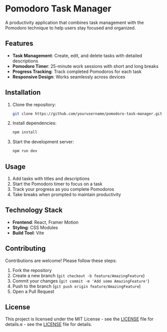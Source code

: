# Pomodoro Task Manager

A productivity application that combines task management with the Pomodoro technique to help users stay focused and organized.

## Features

- **Task Management**: Create, edit, and delete tasks with detailed descriptions
- **Pomodoro Timer**: 25-minute work sessions with short and long breaks
- **Progress Tracking**: Track completed Pomodoros for each task
- **Responsive Design**: Works seamlessly across devices

## Installation

1. Clone the repository:
   ```bash
   git clone https://github.com/yourusername/pomodoro-task-manager.git
   ```
2. Install dependencies:
   ```bash
   npm install
   ```
3. Start the development server:
   ```bash
   npm run dev
   ```

## Usage

1. Add tasks with titles and descriptions
2. Start the Pomodoro timer to focus on a task
3. Track your progress as you complete Pomodoros
4. Take breaks when prompted to maintain productivity

## Technology Stack

- **Frontend**: React, Framer Motion
- **Styling**: CSS Modules
- **Build Tool**: Vite

## Contributing

Contributions are welcome! Please follow these steps:

1. Fork the repository
2. Create a new branch (`git checkout -b feature/AmazingFeature`)
3. Commit your changes (`git commit -m 'Add some AmazingFeature'`)
4. Push to the branch (`git push origin feature/AmazingFeature`)
5. Open a Pull Request

## License

This project is licensed under the MIT License - see the [LICENSE](LICENSE) file for details.e - see the [LICENSE](LICENSE) file for details.